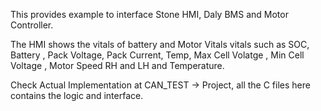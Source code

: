 This provides example to interface Stone HMI, Daly BMS and Motor Controller.

The HMI shows the vitals of battery and Motor Vitals vitals such as SOC, Battery , Pack Voltage, Pack Current, Temp, Max Cell Volatge , Min Cell Voltage ,
Motor Speed RH and LH and Temperature.

Check Actual Implementation at CAN_TEST -> Project, all the C files here contains the logic and interface.
